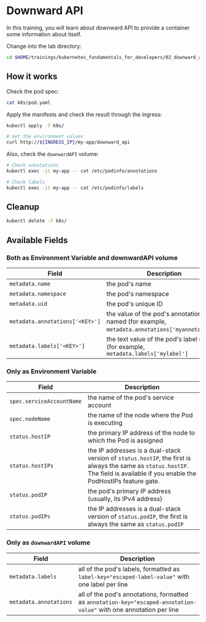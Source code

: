 # Downward API

In this training, you will learn about downward API to provide a container some information about itself.

Change into the lab directory:

```bash
cd $HOME/trainings/kubernetes_fundamentals_for_developers/02_downward_api
```

## How it works

Check the pod spec:

```bash
cat k8s/pod.yaml
```

Apply the manifests and check the result through the ingress:

```bash
kubectl apply -f k8s/

# Get the environment values
curl http://${INGRESS_IP}/my-app/downward_api
```

Also, check the `downwardAPI` volume:

```bash
# Check annotations
kubectl exec -it my-app -- cat /etc/podinfo/annotations

# Check labels
kubectl exec -it my-app -- cat /etc/podinfo/labels
```

## Cleanup

```bash
kubectl delete -f k8s/
```

## Available Fields

### Both as Environment Variable and downwardAPI volume

| Field                           | Description                                                                                         |
| ------------------------------- | --------------------------------------------------------------------------------------------------- |
| `metadata.name`                 | the pod's name                                                                                      |
| `metadata.namespace`            | the pod's namespace                                                                                 |
| `metadata.uid`                  | the pod's unique ID                                                                                 |
| `metadata.annotations['<KEY>']` | the value of the pod's annotation named <KEY> (for example, `metadata.annotations['myannotation']`) |
| `metadata.labels['<KEY>']`      | the text value of the pod's label named <KEY> (for example, `metadata.labels['mylabel']`            |

### Only as Environment Variable

| Field                     | Description                                                                                                                                                                     |
| ------------------------- | ------------------------------------------------------------------------------------------------------------------------------------------------------------------------------- |
| `spec.serviceAccountName` | the name of the pod's service account                                                                                                                                           |
| `spec.nodeName`           | the name of the node where the Pod is executing                                                                                                                                 |
| `status.hostIP`           | the primary IP address of the node to which the Pod is assigned                                                                                                                 |
| `status.hostIPs`          | the IP addresses is a dual-stack version of `status.hostIP`, the first is always the same as `status.hostIP`. The field is available if you enable the PodHostIPs feature gate. |
| `status.podIP`            | the pod's primary IP address (usually, its IPv4 address)                                                                                                                        |
| `status.podIPs`           | the IP addresses is a dual-stack version of `status.podIP`, the first is always the same as `status.podIP`                                                                      |

### Only as `downwardAPI` volume

| Field                  | Description                                                                                                         |
| ---------------------- | ------------------------------------------------------------------------------------------------------------------- |
| `metadata.labels`      | all of the pod's labels, formatted as `label-key="escaped-label-value"` with one label per line                     |
| `metadata.annotations` | all of the pod's annotations, formatted as `annotation-key="escaped-annotation-value"` with one annotation per line |

